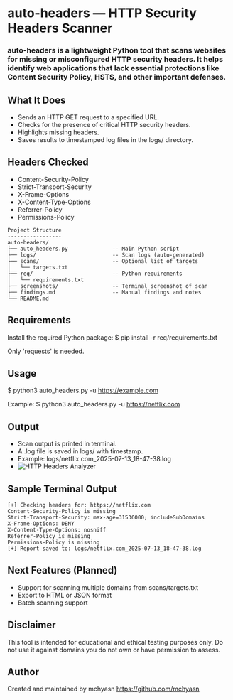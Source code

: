 # auto-headers — HTTP Security Headers Scanner

### auto-headers is a lightweight Python tool that scans websites for missing or misconfigured HTTP security headers. It helps identify web applications that lack essential protections like Content Security Policy, HSTS, and other important defenses.

What It Does
------------
- Sends an HTTP GET request to a specified URL.
- Checks for the presence of critical HTTP security headers.
- Highlights missing headers.
- Saves results to timestamped log files in the logs/ directory.

Headers Checked
---------------
- Content-Security-Policy
- Strict-Transport-Security
- X-Frame-Options
- X-Content-Type-Options
- Referrer-Policy
- Permissions-Policy
```
Project Structure
-----------------
auto-headers/
├── auto_headers.py              -- Main Python script
├── logs/                        -- Scan logs (auto-generated)
├── scans/                       -- Optional list of targets
│   └── targets.txt
├── req/                         -- Python requirements
│   └── requirements.txt
├── screenshots/                 -- Terminal screenshot of scan
├── findings.md                  -- Manual findings and notes
└── README.md
```
Requirements
------------
Install the required Python package:
$ pip install -r req/requirements.txt

Only 'requests' is needed.

Usage
-----
$ python3 auto_headers.py -u https://example.com

Example:
$ python3 auto_headers.py -u https://netflix.com

Output
------
- Scan output is printed in terminal.
- A .log file is saved in logs/ with timestamp.
- Example: logs/netflix.com_2025-07-13_18-47-38.log
- 
  ![HTTP Headers Analyzer](https://raw.githubusercontent.com/mchyasn/auto-headers/main/screenshots/0.png)

Sample Terminal Output
----------------------
```
[+] Checking headers for: https://netflix.com
Content-Security-Policy is missing
Strict-Transport-Security: max-age=31536000; includeSubDomains
X-Frame-Options: DENY
X-Content-Type-Options: nosniff
Referrer-Policy is missing
Permissions-Policy is missing
[+] Report saved to: logs/netflix.com_2025-07-13_18-47-38.log
```
Next Features (Planned)
------------------------
- Support for scanning multiple domains from scans/targets.txt
- Export to HTML or JSON format
- Batch scanning support

Disclaimer
----------
This tool is intended for educational and ethical testing purposes only. Do not use it against domains you do not own or have permission to assess.

Author
------
Created and maintained by mchyasn
https://github.com/mchyasn
